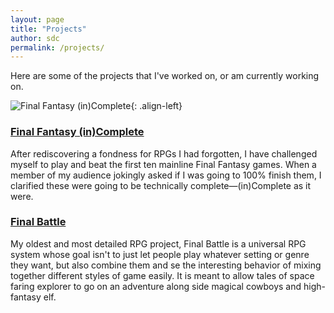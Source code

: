 ```yaml
---
layout: page
title: "Projects"
author: sdc
permalink: /projects/
---
```


Here are some of the projects that I've worked on, or am currently working on.
  
![Final Fantasy (in)Complete](../assets/images/project-ffc.png){: .align-left}
### [Final Fantasy (in)Complete](/ffc/)
After rediscovering a fondness for RPGs I had forgotten, I have challenged myself to play and beat the first ten mainline Final Fantasy games. When a member of my audience jokingly asked if I was going to 100% finish them, I clarified these were going to be technically complete—(in)Complete as it were.

### [Final Battle](/final_battle/)
My oldest and most detailed RPG project, Final Battle is a universal RPG system whose goal isn't to just let people play whatever setting or genre they want, but also combine them and se the interesting behavior of mixing together different styles of game easily. It is meant to allow tales of space faring explorer to go on an adventure along side magical cowboys and high-fantasy elf.